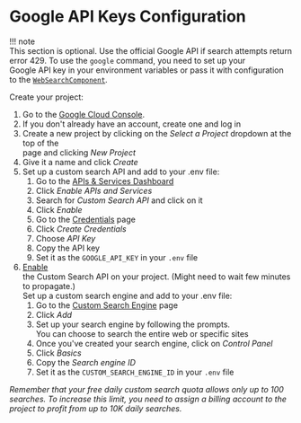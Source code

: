 # Google API Keys Configuration

!!! note\
This section is optional. Use the official Google API if search attempts return\
error 429. To use the `google` command, you need to set up your\
Google API key in your environment variables or pass it with configuration to the [`WebSearchComponent`](../../forge/components/built-in-components.md).

Create your project:

1. Go to the [Google Cloud Console](https://console.cloud.google.com/).
2. If you don't already have an account, create one and log in
3. Create a new project by clicking on the _Select a Project_ dropdown at the top of the\
   page and clicking _New Project_
4. Give it a name and click _Create_
5. Set up a custom search API and add to your .env file:
   1. Go to the [APIs & Services Dashboard](https://console.cloud.google.com/apis/dashboard)
   2. Click _Enable APIs and Services_
   3. Search for _Custom Search API_ and click on it
   4. Click _Enable_
   5. Go to the [Credentials](https://console.cloud.google.com/apis/credentials) page
   6. Click _Create Credentials_
   7. Choose _API Key_
   8. Copy the API key
   9. Set it as the `GOOGLE_API_KEY` in your `.env` file
6. [Enable](https://console.developers.google.com/apis/api/customsearch.googleapis.com)\
   the Custom Search API on your project. (Might need to wait few minutes to propagate.)\
   Set up a custom search engine and add to your .env file:
   1. Go to the [Custom Search Engine](https://cse.google.com/cse/all) page
   2. Click _Add_
   3. Set up your search engine by following the prompts.\
      You can choose to search the entire web or specific sites
   4. Once you've created your search engine, click on _Control Panel_
   5. Click _Basics_
   6. Copy the _Search engine ID_
   7. Set it as the `CUSTOM_SEARCH_ENGINE_ID` in your `.env` file

_Remember that your free daily custom search quota allows only up to 100 searches. To increase this limit, you need to assign a billing account to the project to profit from up to 10K daily searches._
